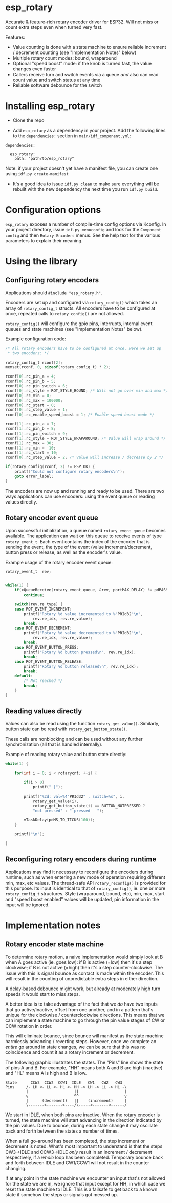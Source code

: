 # esp_rotary

Accurate & feature-rich rotary encoder driver for ESP32. Will not
miss or count extra steps even when turned very fast.

Features:
* Value counting is done with a state machine to ensure reliable increment /
decrement counting (see "Implementation Notes" below)
* Multiple rotary count modes: bound, wraparound
* Optional "speed boost" mode: if the knob is turned fast, the value changes
even faster
* Callers receive turn and switch events via a queue *and* also can read
count value and switch status at any time
* Reliable software debounce for the switch

# Installing esp_rotary

* Clone the repo

* Add `esp_rotary` as a dependency in your project. Add the following lines to
the `dependencies:` section in `main/idf_component.yml`:

```
dependencies:

  esp_rotary:
    path: "path/to/esp_rotary"
```

Note: if your project doesn't yet have a manifest file, you can create one
using `idf.py create-manifest`

* It's a good idea to issue `idf.py clean` to make sure everything will be
rebuilt with the new dependency the next time you run `idf.py build`.


# Configuration options

`esp_rotary` exposes a number of compile-time config options via Kconfig.
In your project directory, issue `idf.py menuconfig` and look for the
`Component config` and then `Rotary Encoders` menus. See the help text for
the various parameters to explain their meaning.


# Using the library

## Configuring rotary encoders

Applications should `#include "esp_rotary.h"`.

Encoders are set up and configured via `rotary_config()` which takes an array
of `rotary_config_t` structs. All encoders have to be configured at once,
repeated calls to `rotary_config()` are not allowed.

`rotary_config()` will configure the gpio pins, interrupts, internal event
queues and state machines (see "Implementation Notes" below).

Example configuration code:

```C
/* All rotary encoders have to be configured at once. Here we set up
 * two encoders: */

rotary_config_t rconf[2];
memset(rconf, 0, sizeof(rotary_config_t) * 2);

rconf[0].rc_pin_a = 4;
rconf[0].rc_pin_b = 5;
rconf[0].rc_pin_switch = 6;
rconf[0].rc_style = ROT_STYLE_BOUND; /* Will not go over min and max */
rconf[0].rc_min = 0;
rconf[0].rc_max = 100000;
rconf[0].rc_start = 0;
rconf[0].rc_step_value = 1;
rconf[0].rc_enable_speed_boost = 1; /* Enable speed boost mode */

rconf[1].rc_pin_a = 7;
rconf[1].rc_pin_b = 8;
rconf[1].rc_pin_switch = 9;
rconf[1].rc_style = ROT_STYLE_WRAPAROUND; /* Value will wrap around */
rconf[1].rc_max = 30;
rconf[1].rc_min = -10;
rconf[1].rc_start = 10;
rconf[0].rc_step_value = 2;	/* Value will increase / decrease by 2 */

if(rotary_config(rconf, 2) != ESP_OK) {
	printf("Could not configure rotary encoders\n");
	goto error_label;
}
```

The encoders are now up and running and ready to be used. There are two ways
applications can use encoders: using the event queue or reading values
directly.

## Rotary encoder event queue

Upon successful initialization, a queue named `rotary_event_queue` becomes
available. The application can wait on this queue to receive events of type
`rotary_event_t`. Each event contains the index of the encoder that is
sending the event, the type of the event (value increment/decrement, button
press or release, as well as the encoder's value.

Example usage of the rotary encoder event queue:

```C
rotary_event_t	rev;


while(1) {
	if(xQueueReceive(rotary_event_queue, &rev, portMAX_DELAY) != pdPASS)
		continue;

	switch(rev.re_type) {
	case ROT_EVENT_INCREMENT:
		printf("Rotary %d value incremented to %"PRId32"\n",
		    rev.re_idx, rev.re_value);
		break;
	case ROT_EVENT_DECREMENT:
		printf("Rotary %d value decremented to %"PRId32"\n",
		    rev.re_idx, rev.re_value);
		break;
	case ROT_EVENT_BUTTON_PRESS:
		printf("Rotary %d button pressed\n", rev.re_idx);
		break;
	case ROT_EVENT_BUTTON_RELEASE:
		printf("Rotary %d button released\n", rev.re_idx);
		break;
	default:
		/* Not reached */
		break;
	}
}
```

## Reading values directly

Values can also be read using the function `rotary_get_value()`. Similarly,
button state can be read with `rotary_get_button_state()`.

These calls are nonblocking and can be used without any further synchronization
(all that is handled internally).

Example of reading rotary value and button state directly:

```C
while(1) {

	for(int i = 0; i < rotarycnt; ++i) {

		if(i > 0)
			printf(" |");

		printf("%2d: val=%4"PRId32" , switch=%s", i,
		    rotary_get_value(i),
		    rotary_get_button_state(i) == BUTTON_NOTPRESSED ?
		    "not pressed" : " pressed   ");

		vTaskDelay(pdMS_TO_TICKS(100));
	}

	printf("\n");

}
```

## Reconfiguring rotary encoders during runtime

Applications may find it necessary to reconfigure the encoders during runtime,
such as when entering a new mode of operation requiring different min, max, etc
values. The thread-safe API `rotary_reconfig()` is provided for this purpose.
Its input is identical to that of `rotary_config()`, ie. one or more
`rotary_config_t` structures. Style (wraparound, bound, etc), min, max,
start and "speed boost enabled" values will be updated, pin information
in the input will be ignored.


# Implementation notes

## Rotary encoder state machine

To determine rotary motion, a naive implementation would simply look at B when
A goes active (ie. goes low): if B is active (=low) then it's a step clockwise;
if B is not active (=high) then it's a step counter-clockwise. The issue with
this is signal bounce as contact is made within the encoder. This will result
in the counting of unpredictable extra steps in either direction.

A delay-based debounce might work, but already at moderately high turn speeds
it would start to miss steps.

A better idea is to take advantage of the fact that we *do* have two inputs
that go active/inactive, offset from one another, and in a pattern that's
unique for the clockwise / counterclockwise directions. This means that we can
implement a state machine to go through the pin value stages of CW or CCW
rotation in order.

This will eliminate bounce, since bounce will manifest as the state machine
harmlessly advancing / reverting steps. However, once we complete an *entire*
go around in state changes, we can be sure that this was no coincidence and
count it as a rotary increment or decrement.

The following graphic illustrates the states. The "Pins" line shows the state
of pins A and B. For example, "HH" means both A and B are high (inactive) and
"HL" means A is high and B is low.

```
State      CCW3  CCW2  CCW1  IDLE   CW1   CW2   CW3
Pins     /- LH <- LL <- HL <- HH -> LH -> LL -> HL -\
         |                    ||                    |
         v                    ^^                    v
         |      (decrement)   ||    (increment)     |
         \------->------->----/\-----<-------<------/
```

We start in IDLE, when both pins are inactive. When the rotary encoder is
turned, the state machine will start advancing in the direction indicated by
the pin values. Due to bounce, during each state change it may oscillate back
and forth between the states a number of times.

When a full go-around has been completed, the step increment or decrement is
noted. What's most important to understand is that the steps CW3->IDLE and
CCW3->IDLE *only* result in an increment / decrement respectively, if a *whole*
loop has been completed. Temporary bounce back and forth between IDLE and
CW1/CCW1 will not result in the counter changing.

If at any point in the state machine we encounter an input that's not allowed
for the state we are in, we ignore that input except for HH, in which case we
reset the state machine to IDLE. This is a failsafe to get back to a known
state if somehow the steps or signals got messed up.

